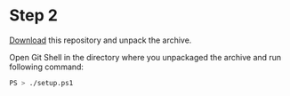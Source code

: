 # Step 2

[Download](https://github.com/dkfiresky/workspace-setup/archive/master.zip) this repository and unpack the archive.

Open Git Shell in the directory where you unpackaged the archive and run following command:

```sh
PS > ./setup.ps1
```
